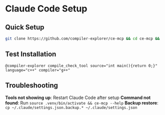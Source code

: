 # Claude Code Setup

## Quick Setup

```bash
git clone https://github.com/compiler-explorer/ce-mcp && cd ce-mcp && ./setup-claude-code.sh
```

## Test Installation

```
@compiler-explorer compile_check_tool source="int main(){return 0;}" language="c++" compiler="g++"
```

## Troubleshooting

**Tools not showing up**: Restart Claude Code after setup
**Command not found**: Run `source .venv/bin/activate && ce-mcp --help`
**Backup restore**: `cp ~/.claude/settings.json.backup.* ~/.claude/settings.json`